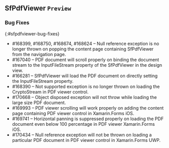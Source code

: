 ## SfPdfViewer `Preview`

### Bug Fixes
{:#sfpdfviewer-bug-fixes}

* \#168399, \#168750, \#168674, \#168624 – Null reference exception is no longer thrown on popping the content page containing SfPdfViewer from the navigation page. 
* \#167040 – PDF document will scroll properly on binding the document stream to the InputFileStream property of the SfPdfViewer in the design view.
* \#166281 – SfPdfViewer will load the PDF document on directly setting the InputFileStream property.
* \#168390 – Not supported exception is no longer thrown on loading the CryptoStream in PDF viewer control.
* \#170668 – Object disposed exception will not throw while loading the large size PDF document. 
* \#169993 – PDF viewer scrolling will work properly on adding the content page containing PDF viewer control in Xamarin.Forms iOS.  
* \#169741 – Horizontal panning is suppressed properly on loading the PDF document even below 100 percentage in PDF viewer Xamarin.Forms iOS.
* \#170434 – Null reference exception will not be thrown on loading a particular PDF document in PDF viewer control in Xamarin.Forms UWP.